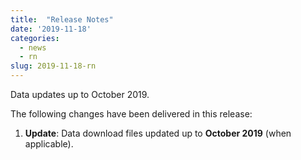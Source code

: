 ```yaml
---
title:  "Release Notes"
date: '2019-11-18'
categories:
  - news
  - rn
slug: 2019-11-18-rn
---
```


Data updates up to October 2019.

The following changes have been delivered in this release:

1. **Update**: Data download files updated up to **October 2019** (when applicable).

<!--more-->